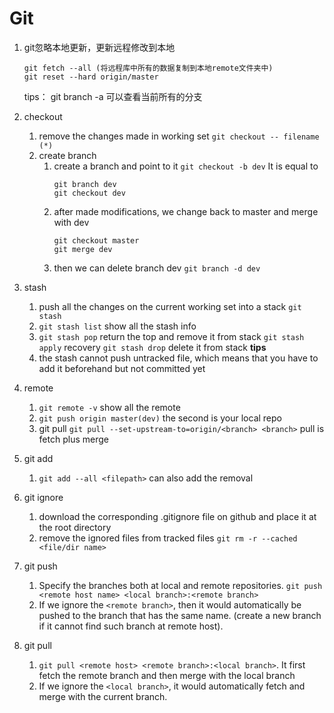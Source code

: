 # Git

1. git忽略本地更新，更新远程修改到本地
	```
	git fetch --all (将远程库中所有的数据复制到本地remote文件夹中)
	git reset --hard origin/master
	```
	tips： git branch -a 可以查看当前所有的分支

2. checkout
	1. remove the changes made in working set
		`git checkout -- filename (*)`
	2. create branch
		1. create a branch and point to it
			`git checkout -b dev`
			It is equal to 
			```
			git branch dev
			git checkout dev
			```
		2. after made modifications, we change back to master and merge with dev
			```
			git checkout master
			git merge dev
			```
		3. then we can delete branch dev
			`git branch -d dev`

3. stash
	1. push all the changes on the current working set into a stack
		`git stash`
	2. `git stash list` show all the stash info
	3. `git stash pop` return the top and remove it from stack
		`git stash apply` recovery
		`git stash drop` delete it from stack
	**tips**
	1. the stash cannot push untracked file, which means that you have to add it beforehand but not committed yet

4. remote
	1. `git remote -v` show all the remote
	2. `git push origin master(dev)` the second is your local repo
	3. git pull
		`git pull --set-upstream-to=origin/<branch> <branch>`
		pull is fetch plus merge

5. git add
	1. `git add --all <filepath>` can also add the removal

6. git ignore
	1. download the corresponding .gitignore file on github and place it at the root directory
	2. remove the ignored files from tracked files
		`git rm -r --cached <file/dir name>`

7. git push
	1. Specify the branches both at local and remote repositories. `git push <remote host name> <local branch>:<remote branch>`
	2. If we ignore the `<remote branch>`, then it would automatically be pushed to the branch that has the same name. (create a new branch if it cannot find such branch at remote host).

8. git pull
	1. `git pull <remote host> <remote branch>:<local branch>`. It first fetch the remote branch and then merge with the local branch
	2. If we ignore the `<local branch>`, it would automatically fetch and merge with the current branch.